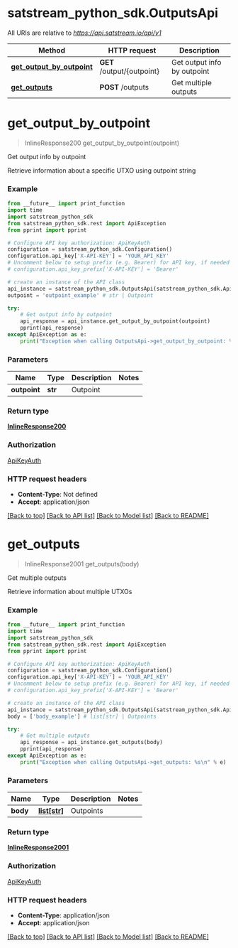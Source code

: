 # satstream_python_sdk.OutputsApi

All URIs are relative to *https://api.satstream.io/api/v1*

Method | HTTP request | Description
------------- | ------------- | -------------
[**get_output_by_outpoint**](OutputsApi.md#get_output_by_outpoint) | **GET** /output/{outpoint} | Get output info by outpoint
[**get_outputs**](OutputsApi.md#get_outputs) | **POST** /outputs | Get multiple outputs

# **get_output_by_outpoint**
> InlineResponse200 get_output_by_outpoint(outpoint)

Get output info by outpoint

Retrieve information about a specific UTXO using outpoint string

### Example
```python
from __future__ import print_function
import time
import satstream_python_sdk
from satstream_python_sdk.rest import ApiException
from pprint import pprint

# Configure API key authorization: ApiKeyAuth
configuration = satstream_python_sdk.Configuration()
configuration.api_key['X-API-KEY'] = 'YOUR_API_KEY'
# Uncomment below to setup prefix (e.g. Bearer) for API key, if needed
# configuration.api_key_prefix['X-API-KEY'] = 'Bearer'

# create an instance of the API class
api_instance = satstream_python_sdk.OutputsApi(satstream_python_sdk.ApiClient(configuration))
outpoint = 'outpoint_example' # str | Outpoint

try:
    # Get output info by outpoint
    api_response = api_instance.get_output_by_outpoint(outpoint)
    pprint(api_response)
except ApiException as e:
    print("Exception when calling OutputsApi->get_output_by_outpoint: %s\n" % e)
```

### Parameters

Name | Type | Description  | Notes
------------- | ------------- | ------------- | -------------
 **outpoint** | **str**| Outpoint | 

### Return type

[**InlineResponse200**](InlineResponse200.md)

### Authorization

[ApiKeyAuth](../README.md#ApiKeyAuth)

### HTTP request headers

 - **Content-Type**: Not defined
 - **Accept**: application/json

[[Back to top]](#) [[Back to API list]](../README.md#documentation-for-api-endpoints) [[Back to Model list]](../README.md#documentation-for-models) [[Back to README]](../README.md)

# **get_outputs**
> InlineResponse2001 get_outputs(body)

Get multiple outputs

Retrieve information about multiple UTXOs

### Example
```python
from __future__ import print_function
import time
import satstream_python_sdk
from satstream_python_sdk.rest import ApiException
from pprint import pprint

# Configure API key authorization: ApiKeyAuth
configuration = satstream_python_sdk.Configuration()
configuration.api_key['X-API-KEY'] = 'YOUR_API_KEY'
# Uncomment below to setup prefix (e.g. Bearer) for API key, if needed
# configuration.api_key_prefix['X-API-KEY'] = 'Bearer'

# create an instance of the API class
api_instance = satstream_python_sdk.OutputsApi(satstream_python_sdk.ApiClient(configuration))
body = ['body_example'] # list[str] | Outpoints

try:
    # Get multiple outputs
    api_response = api_instance.get_outputs(body)
    pprint(api_response)
except ApiException as e:
    print("Exception when calling OutputsApi->get_outputs: %s\n" % e)
```

### Parameters

Name | Type | Description  | Notes
------------- | ------------- | ------------- | -------------
 **body** | [**list[str]**](str.md)| Outpoints | 

### Return type

[**InlineResponse2001**](InlineResponse2001.md)

### Authorization

[ApiKeyAuth](../README.md#ApiKeyAuth)

### HTTP request headers

 - **Content-Type**: application/json
 - **Accept**: application/json

[[Back to top]](#) [[Back to API list]](../README.md#documentation-for-api-endpoints) [[Back to Model list]](../README.md#documentation-for-models) [[Back to README]](../README.md)

